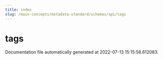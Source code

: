 ```yaml
---
title: index
slug: /main-concepts/metadata-standard/schemas/api/tags
---
```


# tags

Documentation file automatically generated at 2022-07-13 15:15:58.612083.
